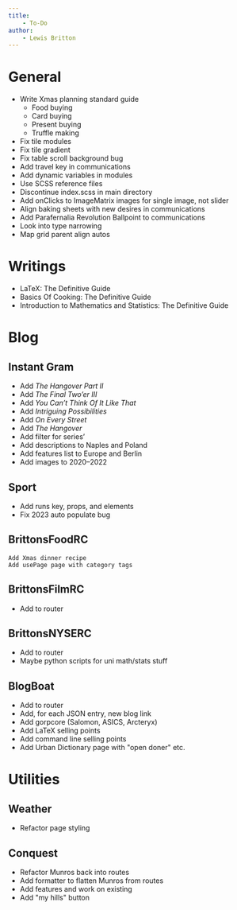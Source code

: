 ```yaml
---
title:
    - To-Do
author:
    - Lewis Britton
---
```


# General

-   Write Xmas planning standard guide
    -   Food buying
    -   Card buying
    -   Present buying
    -   Truffle making
-   Fix tile modules
-   Fix tile gradient
-   Fix table scroll background bug
-   Add travel key in communications
-   Add dynamic variables in modules
-   Use SCSS reference files
-   Discontinue index.scss in main directory
-   Add onClicks to ImageMatrix images for single image, not slider
-   Align baking sheets with new desires in communications
-   Add Parafernalia Revolution Ballpoint to communications
-   Look into type narrowing
-   Map grid parent align autos

# Writings

-   LaTeX: The Definitive Guide
-   Basics Of Cooking: The Definitive Guide
-   Introduction to Mathematics and Statistics: The Definitive Guide

# Blog

## Instant Gram

-   Add _The Hangover Part II_
-   Add _The Final Two’er III_
-   Add _You Can’t Think Of It Like That_
-   Add _Intriguing Possibilities_
-   Add _On Every Street_
-   Add _The Hangover_
-   Add filter for series’
-   Add descriptions to Naples and Poland
-   Add features list to Europe and Berlin
-   Add images to 2020–2022

## Sport

-   Add runs key, props, and elements
-   Fix 2023 auto populate bug

## BrittonsFoodRC

    Add Xmas dinner recipe
    Add usePage page with category tags

## BrittonsFilmRC

-   Add to router

## BrittonsNYSERC

-   Add to router
-   Maybe python scripts for uni math/stats stuff

## BlogBoat

-   Add to router
-   Add, for each JSON entry, new blog link
-   Add gorpcore (Salomon, ASICS, Arcteryx)
-   Add LaTeX selling points
-   Add command line selling points
-   Add Urban Dictionary page with "open doner" etc.

# Utilities

## Weather

-   Refactor page styling

## Conquest

-   Refactor Munros back into routes
-   Add formatter to flatten Munros from routes
-   Add features and work on existing
-   Add "my hills" button
